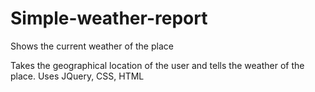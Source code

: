 # Simple-weather-report
Shows the current weather of the place

Takes the geographical location of the user and tells the weather of the place. 
Uses JQuery, CSS, HTML
